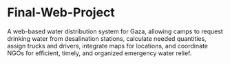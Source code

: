 # Final-Web-Project
A web-based water distribution system for Gaza, allowing camps to request drinking water from desalination stations, calculate needed quantities, assign trucks and drivers, integrate maps for locations, and coordinate NGOs for efficient, timely, and organized emergency water relief.
